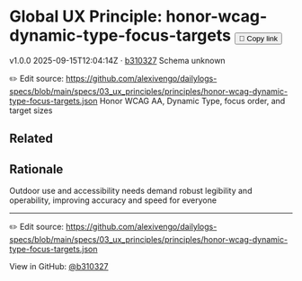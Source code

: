# Global UX Principle: honor-wcag-dynamic-type-focus-targets <button class="copy-link" aria-label="Copy page link" onclick="window.spechubCopyLink && window.spechubCopyLink()">🔗 Copy link</button>

<p class="badges">
  <span class="badge version">v1.0.0</span>
  <span class="badge build">2025-09-15T12:04:14Z · <a href="https://github.com/alexivengo/dailylogs-specs/commit/b310327" target="_blank" rel="noopener" class="sha">b310327</a></span>
  <span class="badge schema unknown">Schema unknown</span>
</p>

✏️ Edit source: https://github.com/alexivengo/dailylogs-specs/blob/main/specs/03_ux_principles/principles/honor-wcag-dynamic-type-focus-targets.json
Honor WCAG AA, Dynamic Type, focus order, and target sizes

## Related
<p>
</p>

## Rationale
Outdoor use and accessibility needs demand robust legibility and operability, improving accuracy and speed for everyone



---
✏️ Edit source: https://github.com/alexivengo/dailylogs-specs/blob/main/specs/03_ux_principles/principles/honor-wcag-dynamic-type-focus-targets.json

<p class="page-meta">
  View in GitHub: <a href="https://github.com/alexivengo/dailylogs-specs/commit/b310327" target="_blank" rel="noopener">@b310327</a></p>